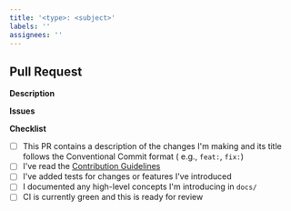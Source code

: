 ```yaml
---
title: '<type>: <subject>'
labels: ''
assignees: ''
---
```


<!--
    Thank you for your contribution. Please use this template to help guide
    you towards preparing a PR that fulfills our merge requirements.
-->

## Pull Request

**Description**

<!-- Describe the changes your PR introduces here. -->

**Issues**

<!--
    Link related issues here, it's ok if this is empty but we do recommend that
    you create issues before working on PRs, issues on internal trackers are
    fine and need not be linked here.
-->

**Checklist**

<!--
    Take care of the default items before marking your PR as ready for review,
    be prepared to add more items.
-->

* [ ] This PR contains a description of the changes I'm making and its title follows the Conventional Commit format (
  e.g., `feat:`, `fix:`)
* [ ] I've read
  the [Contribution Guidelines](https://github.com/SchweizerischeBundesbahnen/netzgrafik-editor-converter/blob/main/CONTRIBUTING.md)
* [ ] I've added tests for changes or features I've introduced
* [ ] I documented any high-level concepts I'm introducing in `docs/`
* [ ] CI is currently green and this is ready for review

<!--
    Please open PRs as Draft while you make CI green and/or finalise
    documentation.
-->